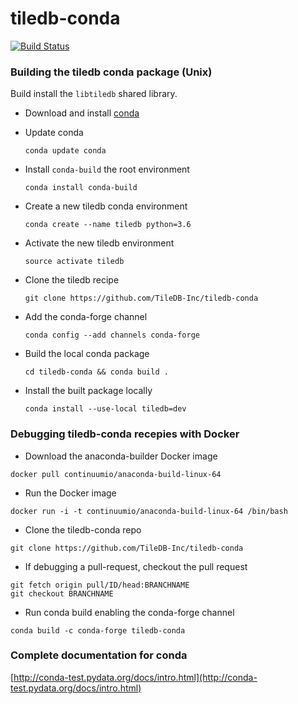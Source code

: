 # tiledb-conda

[![Build Status](https://travis-ci.com/TileDB-Inc/tiledb-conda.svg?token=8cqpFewn7tk2JbU99Cmn&branch=master)](https://travis-ci.com/TileDB-Inc/tiledb-conda)

### Building the tiledb conda package (Unix)

Build install the `libtiledb` shared library.

* Download and install [conda](https://conda.io/docs/install/quick.html)

* Update conda

  `conda update conda`

* Install `conda-build` the root environment

  `conda install conda-build`

* Create a new tiledb conda environment

  `conda create --name tiledb python=3.6`

* Activate the new tiledb environment

  `source activate tiledb`

* Clone the tiledb recipe

  `git clone https://github.com/TileDB-Inc/tiledb-conda`

* Add the conda-forge channel

  `conda config --add channels conda-forge`

* Build the local conda package

  `cd tiledb-conda && conda build .`

* Install the built package locally

  `conda install --use-local tiledb=dev`

### Debugging tiledb-conda recepies with Docker

* Download the anaconda-builder Docker image

`docker pull continuumio/anaconda-build-linux-64`

* Run the Docker image

`docker run -i -t continuumio/anaconda-build-linux-64 /bin/bash`

* Clone the tiledb-conda repo

`git clone https://github.com/TileDB-Inc/tiledb-conda`

* If debugging a pull-request, checkout the pull request

```
git fetch origin pull/ID/head:BRANCHNAME
git checkout BRANCHNAME
```

* Run conda build enabling the conda-forge channel

`conda build -c conda-forge tiledb-conda`
### Complete documentation for conda
[http://conda-test.pydata.org/docs/intro.html](http://conda-test.pydata.org/docs/intro.html)

